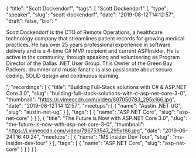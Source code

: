 {
  "title": "Scott Dockendorf",
  "tags": [
    "Scott Dockendorf"
  ],
  "type": "speaker",
  "slug": "scott-dockendorf",
  "date": "2019-08-12T14:12:57",
  "draft": false,
  "bio": "<p>Scott Dockendorf is the CTO of Remote Operations, a healthcare technology company that streamlines patient records for growing medical practices. He has over 25 years professional experience in software delivery and is a 4-time C# MVP recipient and current ASPInsider. He is active in the community, through speaking and volunteering as Program Director of the Dallas .NET User Group. This Owner of the Green Bay Packers, drummer and music fanatic is also passionate about secure coding, SOLID design and continuous learning.</p>",
  "recordings": [
    {
      "title": "Building Full-Stack solutions with C# & ASP.NET Core 3.0",
      "slug": "building-full-stack-solutions-with-c-asp-net-core-3-0",
      "thumbnail": "https://i.vimeocdn.com/video/807050783_295x166.jpg",
      "date": "2019-08-12T14:12:57",
      "meetups": [
        {
          "name": "Austin .NET UG",
          "slug": "austin-net-ug"
        }
      ],
      "tags": [
        {
          "name": "ASP.NET Core",
          "slug": "asp-net-core"
        }
      ]
    },
    {
      "title": "The Future is Now with ASP.NET Core 3.0",
      "slug": "the-future-is-now-with-asp-net-core-3-0",
      "thumbnail": "https://i.vimeocdn.com/video/796753547_295x166.jpg",
      "date": "2019-06-24T16:40:24",
      "meetups": [
        {
          "name": "MS Insider Dev Tour",
          "slug": "ms-insider-dev-tour"
        }
      ],
      "tags": [
        {
          "name": "ASP.NET Core",
          "slug": "asp-net-core"
        }
      ]
    }
  ]
}